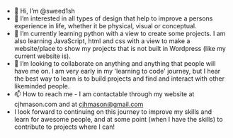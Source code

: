 - 👋 Hi, I’m @sweed1sh
- 👀 I’m interested in all types of design that help to improve a persons experience in life, whether it be physical, visual or conceptual.
- 🌱 I’m currently learning python with a view to create some projects. I am also learning JavaScript, html and css with a view to make a website/place to show my projects that is not built in Wordpress (like my current website is).
- 💞️ I’m looking to collaborate on anything and anything that people will have me on. I am very early in my 'learning to code' journey, but I hear the best way to learn is to build projects and find and interact with other likeminded people.
- 📫 How to reach me - I am contactable through my website at cjhmason.com and at cjhmason@gmail.com
- I look forward to continuing on this journey to improve my skills and learn for awesome people, and at some point (when I have the skills) to contribute to projects where I can!
<!---
sweed1sh/sweed1sh is a ✨ special ✨ repository because its `README.md` (this file) appears on your GitHub profile.
You can click the Preview link to take a look at your changes.
--->
